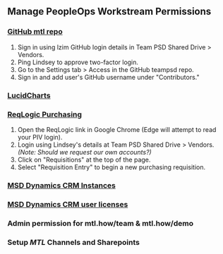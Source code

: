 ## Manage PeopleOps Workstream Permissions

### [GitHub mtl repo](https://mtl.how)

1. Sign in using lzim GitHub login details in Team PSD Shared Drive > Vendors.
2. Ping Lindsey to approve two-factor login.
3. Go to the Settings tab > Access in the GitHub teampsd repo.
4. Sign in and add user's GitHub username under "Contributors."

### [LucidCharts](https://lucid.app/user/140723623#/planAndBilling)

### [ReqLogic Purchasing](https://reqlogic.pavir.org/ReQlogic/Login.aspx)

1. Open the ReqLogic link in Google Chrome (Edge will attempt to read your PIV login).
2. Login using Lindsey's details at Team PSD Shared Drive > Vendors. _(Note: Should we request our own accounts?)_
3. Click on "Requisitions" at the top of the page.
4. Select "Requisition Entry" to begin a new purchasing requisition.

### [MSD Dynamics CRM Instances](https://yourit.va.gov/va?id=sc_cat_item&sys_id=acbf0af11b69601012979796bc4bcb07&cat_id=de5d6c041bfd6810a25d0d08ec4bcbce&catalog_id=b6f0db901b462010a25d0d08ec4bcb47)

### [MSD Dynamics CRM user licenses](https://yourit.va.gov/va?id=sc_cat_item&sys_id=cc760fcb1b69a890a25d0d08ec4bcb71&cat_id=de5d6c041bfd6810a25d0d08ec4bcbce&catalog_id=b6f0db901b462010a25d0d08ec4bcb47)

### Admin permission for mtl.how/team & mtl.how/demo

### Setup _MTL_ Channels and Sharepoints
